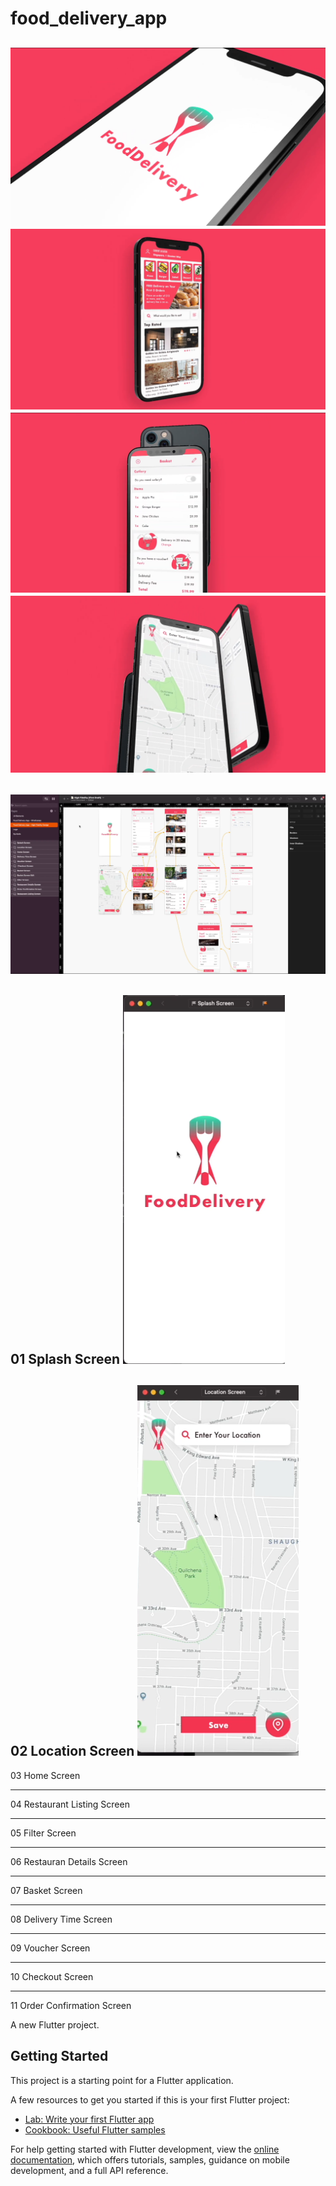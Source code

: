 # food_delivery_app

![](20220521140818.png)
![](20220521140856.png)
![](20220521141147.png)
![](20220521141537.png)
---
![](20220521141701.png)
---
01 Splash Screen
![](20220521142759.png)
---

02 Location Screen
![](20220521142929.png)
---
03 Home Screen

---
04 Restaurant Listing Screen


---
05 Filter Screen

---
06 Restauran Details  Screen


---
07 Basket Screen

---
08 Delivery Time Screen



---
09 Voucher Screen

---
10 Checkout Screen

---
11 Order Confirmation Screen






A new Flutter project.

## Getting Started

This project is a starting point for a Flutter application.

A few resources to get you started if this is your first Flutter project:

- [Lab: Write your first Flutter app](https://docs.flutter.dev/get-started/codelab)
- [Cookbook: Useful Flutter samples](https://docs.flutter.dev/cookbook)

For help getting started with Flutter development, view the
[online documentation](https://docs.flutter.dev/), which offers tutorials,
samples, guidance on mobile development, and a full API reference.

